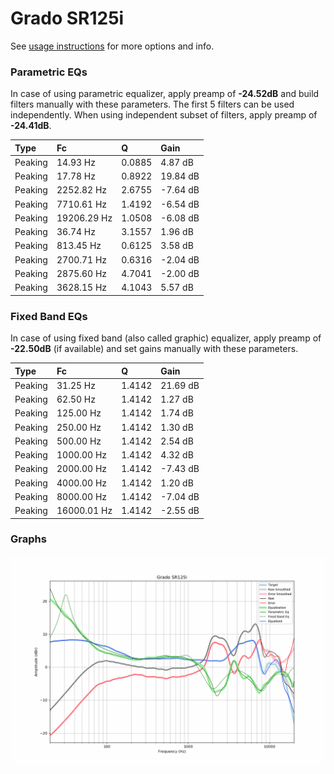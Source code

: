 # Grado SR125i
See [usage instructions](https://github.com/jaakkopasanen/AutoEq#usage) for more options and info.

### Parametric EQs
In case of using parametric equalizer, apply preamp of **-24.52dB** and build filters manually
with these parameters. The first 5 filters can be used independently.
When using independent subset of filters, apply preamp of **-24.41dB**.

| Type    | Fc          |      Q | Gain     |
|:--------|:------------|:-------|:---------|
| Peaking | 14.93 Hz    | 0.0885 | 4.87 dB  |
| Peaking | 17.78 Hz    | 0.8922 | 19.84 dB |
| Peaking | 2252.82 Hz  | 2.6755 | -7.64 dB |
| Peaking | 7710.61 Hz  | 1.4192 | -6.54 dB |
| Peaking | 19206.29 Hz | 1.0508 | -6.08 dB |
| Peaking | 36.74 Hz    | 3.1557 | 1.96 dB  |
| Peaking | 813.45 Hz   | 0.6125 | 3.58 dB  |
| Peaking | 2700.71 Hz  | 0.6316 | -2.04 dB |
| Peaking | 2875.60 Hz  | 4.7041 | -2.00 dB |
| Peaking | 3628.15 Hz  | 4.1043 | 5.57 dB  |

### Fixed Band EQs
In case of using fixed band (also called graphic) equalizer, apply preamp of **-22.50dB**
(if available) and set gains manually with these parameters.

| Type    | Fc          |      Q | Gain     |
|:--------|:------------|:-------|:---------|
| Peaking | 31.25 Hz    | 1.4142 | 21.69 dB |
| Peaking | 62.50 Hz    | 1.4142 | 1.27 dB  |
| Peaking | 125.00 Hz   | 1.4142 | 1.74 dB  |
| Peaking | 250.00 Hz   | 1.4142 | 1.30 dB  |
| Peaking | 500.00 Hz   | 1.4142 | 2.54 dB  |
| Peaking | 1000.00 Hz  | 1.4142 | 4.32 dB  |
| Peaking | 2000.00 Hz  | 1.4142 | -7.43 dB |
| Peaking | 4000.00 Hz  | 1.4142 | 1.20 dB  |
| Peaking | 8000.00 Hz  | 1.4142 | -7.04 dB |
| Peaking | 16000.01 Hz | 1.4142 | -2.55 dB |

### Graphs
![](./Grado%20SR125i.png)